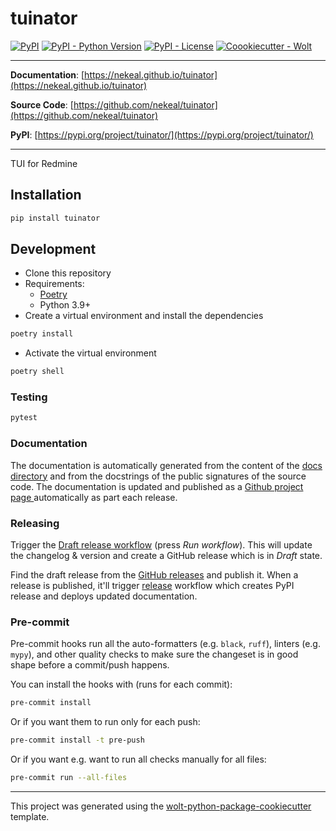 # tuinator

[![PyPI](https://img.shields.io/pypi/v/tuinator?style=flat-square)](https://pypi.python.org/pypi/tuinator/)
[![PyPI - Python Version](https://img.shields.io/pypi/pyversions/tuinator?style=flat-square)](https://pypi.python.org/pypi/tuinator/)
[![PyPI - License](https://img.shields.io/pypi/l/tuinator?style=flat-square)](https://pypi.python.org/pypi/tuinator/)
[![Coookiecutter - Wolt](https://img.shields.io/badge/cookiecutter-Wolt-00c2e8?style=flat-square&logo=cookiecutter&logoColor=D4AA00&link=https://github.com/woltapp/wolt-python-package-cookiecutter)](https://github.com/woltapp/wolt-python-package-cookiecutter)


---

**Documentation**: [https://nekeal.github.io/tuinator](https://nekeal.github.io/tuinator)

**Source Code**: [https://github.com/nekeal/tuinator](https://github.com/nekeal/tuinator)

**PyPI**: [https://pypi.org/project/tuinator/](https://pypi.org/project/tuinator/)

---

TUI for Redmine

## Installation

```sh
pip install tuinator
```

## Development

* Clone this repository
* Requirements:
  * [Poetry](https://python-poetry.org/)
  * Python 3.9+
* Create a virtual environment and install the dependencies

```sh
poetry install
```

* Activate the virtual environment

```sh
poetry shell
```

### Testing

```sh
pytest
```

### Documentation

The documentation is automatically generated from the content of the [docs directory](./docs) and from the docstrings
 of the public signatures of the source code. The documentation is updated and published as a [Github project page
 ](https://pages.github.com/) automatically as part each release.

### Releasing

Trigger the [Draft release workflow](https://github.com/nekeal/tuinator/actions/workflows/draft_release.yml)
(press _Run workflow_). This will update the changelog & version and create a GitHub release which is in _Draft_ state.

Find the draft release from the
[GitHub releases](https://github.com/nekeal/tuinator/releases) and publish it. When
 a release is published, it'll trigger [release](https://github.com/nekeal/tuinator/blob/master/.github/workflows/release.yml) workflow which creates PyPI
 release and deploys updated documentation.

### Pre-commit

Pre-commit hooks run all the auto-formatters (e.g. `black`, `ruff`), linters (e.g. `mypy`), and other quality
 checks to make sure the changeset is in good shape before a commit/push happens.

You can install the hooks with (runs for each commit):

```sh
pre-commit install
```

Or if you want them to run only for each push:

```sh
pre-commit install -t pre-push
```

Or if you want e.g. want to run all checks manually for all files:

```sh
pre-commit run --all-files
```

---

This project was generated using the [wolt-python-package-cookiecutter](https://github.com/woltapp/wolt-python-package-cookiecutter) template.
